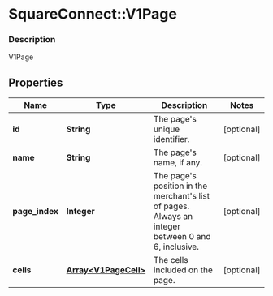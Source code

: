 # SquareConnect::V1Page

### Description

V1Page

## Properties
Name | Type | Description | Notes
------------ | ------------- | ------------- | -------------
**id** | **String** | The page&#39;s unique identifier. | [optional] 
**name** | **String** | The page&#39;s name, if any. | [optional] 
**page_index** | **Integer** | The page&#39;s position in the merchant&#39;s list of pages. Always an integer between 0 and 6, inclusive. | [optional] 
**cells** | [**Array&lt;V1PageCell&gt;**](V1PageCell.md) | The cells included on the page. | [optional] 


